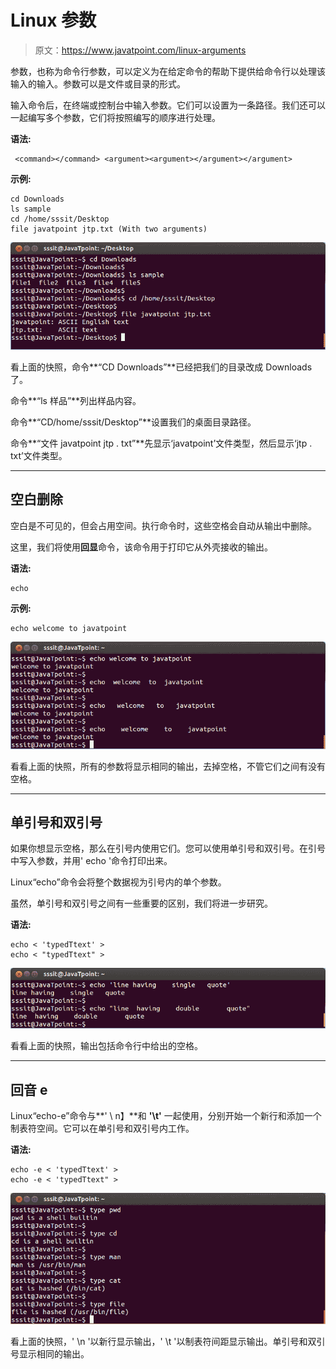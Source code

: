 # Linux 参数

> 原文：<https://www.javatpoint.com/linux-arguments>

参数，也称为命令行参数，可以定义为在给定命令的帮助下提供给命令行以处理该输入的输入。参数可以是文件或目录的形式。

输入命令后，在终端或控制台中输入参数。它们可以设置为一条路径。我们还可以一起编写多个参数，它们将按照编写的顺序进行处理。

**语法:**

```
 <command></command> <argument><argument></argument></argument> 
```

**示例:**

```
cd Downloads
ls sample
cd /home/sssit/Desktop
file javatpoint jtp.txt (With two arguments)

```

![Linux Arguments1](img/a65dbd7e5cecb1b7656ab2f4075610b3.png)

看上面的快照，命令**“CD Downloads”**已经把我们的目录改成 Downloads 了。

命令**“ls 样品”**列出样品内容。

命令**“CD/home/sssit/Desktop”**设置我们的桌面目录路径。

命令**“文件 javatpoint jtp . txt”**先显示‘javatpoint’文件类型，然后显示‘jtp . txt’文件类型。

* * *

## 空白删除

空白是不可见的，但会占用空间。执行命令时，这些空格会自动从输出中删除。

这里，我们将使用**回显**命令，该命令用于打印它从外壳接收的输出。

**语法:**

```
echo 
```

**示例:**

```
echo welcome to javatpoint

```

![Linux Arguments2](img/fe25af8df351abcb179a5ee045f52474.png)

看看上面的快照，所有的参数将显示相同的输出，去掉空格，不管它们之间有没有空格。

* * *

## 单引号和双引号

如果你想显示空格，那么在引号内使用它们。您可以使用单引号和双引号。在引号中写入参数，并用' echo '命令打印出来。

Linux“echo”命令会将整个数据视为引号内的单个参数。

虽然，单引号和双引号之间有一些重要的区别，我们将进一步研究。

**语法:**

```
echo < 'typedTtext' >
echo < "typedTtext" >

```

![Linux Arguments3](img/e3c6c1d1f42686b305f33e882bea52f3.png)

看看上面的快照，输出包括命令行中给出的空格。

* * *

## 回音 e

Linux“echo-e”命令与**' \ n】**和 **'\t'** 一起使用，分别开始一个新行和添加一个制表符空间。它可以在单引号和双引号内工作。

**语法:**

```
echo -e < 'typedTtext' >
echo -e < 'typedTtext" >

```

![Linux Arguments4](img/269b5f855d72deb79ce52d445bb17f40.png)

看上面的快照，' \n '以新行显示输出，' \t '以制表符间距显示输出。单引号和双引号显示相同的输出。